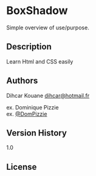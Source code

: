 # BoxShadow

Simple overview of use/purpose.

## Description

Learn Html and CSS easily

## Authors

Dihcar Kouane
dihcar@hotmail.fr

ex. Dominique Pizzie  
ex. [@DomPizzie](https://twitter.com/dompizzie)

## Version History

1.0

## License

